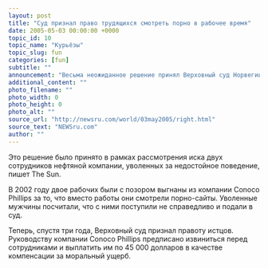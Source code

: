 ```yaml
---
layout: post
title: "Суд признал право трудящихся смотреть порно в рабочее время"
date: 2005-05-03 00:00:00 +0000
topic_id: 10
topic_name: "Курьёзы"
topic_slug: fun
categories: [fun]
subtitle: ""
announcement: "Весьма неожиданное решение принял Верховный суд Норвегии. Он признал за сотрудниками частных и государственных учреждений право на просмотр порнографии в рабочее время и на рабочем месте."
additional_content: ""
photo_filename: ""
photo_width: 0
photo_height: 0
photo_alt: ""
source_url: "http://newsru.com/world/03may2005/right.html"
source_text: "NEWSru.com"
author: ""
---
```

Это решение было принято в рамках рассмотрения иска двух сотрудников нефтяной компании, уволенных за недостойное поведение, пишет The Sun.

В 2002 году двое рабочих были с позором выгнаны из компании Conoco Phillips за то, что вместо работы они смотрели порно-сайты. Уволенные мужчины посчитали, что с ними поступили не справедливо и подали в суд.

Теперь, спустя три года, Верховный суд признал правоту истцов. Руководству компании Conoco Phillips предписано извиниться перед сотрудниками и выплатить им по 45 000 долларов в качестве компенсации за моральный ущерб.
